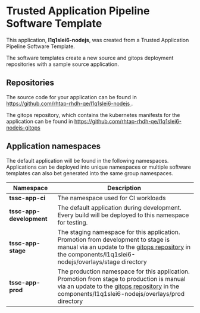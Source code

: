# Trusted Application Pipeline Software Template

This application, **l1q1slei6-nodejs**, was created from a Trusted Application Pipeline Software Template.

The software templates create a new source and gitops deployment repositories with a sample source application. 

## Repositories

The source code for your application can be found in [https://github.com/rhtap-rhdh-qe/l1q1slei6-nodejs ](https://github.com/rhtap-rhdh-qe/l1q1slei6-nodejs ).
 
The gitops repository, which contains the kubernetes manifests for the application can be found in 
[https://github.com/rhtap-rhdh-qe/l1q1slei6-nodejs-gitops ](https://github.com/rhtap-rhdh-qe/l1q1slei6-nodejs-gitops ) 

## Application namespaces 

The default application will be found in the following namespaces. Applications can be deployed into unique namespaces or multiple software templates can also bet generated into the same group namespaces.  

|  Namespace   |  Description   |  
| -------- | -------- |
| **tssc-app-ci** | The namespace used for CI workloads |
| **tssc-app-development** | The default application during development. Every build will be deployed to this namespace for testing. |
| **tssc-app-stage** | The staging namespace for this application. Promotion from development to stage is manual via an update to the [gitops repository](https://github.com/rhtap-rhdh-qe/l1q1slei6-nodejs-gitops ) in the components/l1q1slei6-nodejs/overlays/stage directory |
| **tssc-app-prod** | The production namespace for this application. Promotion from stage to production is manual via an update to the [gitops repository](https://github.com/rhtap-rhdh-qe/l1q1slei6-nodejs-gitops ) in the components/l1q1slei6-nodejs/overlays/prod directory |